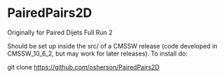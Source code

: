 # PairedPairs2D
Originally for Paired Dijets Full Run 2

Should be set up inside the src/ of a CMSSW release (code developed in CMSSW_10_6_2, but may work for later releases).
To install do:

git clone https://github.com/osherson/PairedPairs2D

